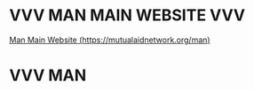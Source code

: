 # VVV MAN MAIN WEBSITE VVV
[Man Main Website (https://mutualaidnetwork.org/man)](https://mutualaidnetwork.org/man)

# VVV MAN 